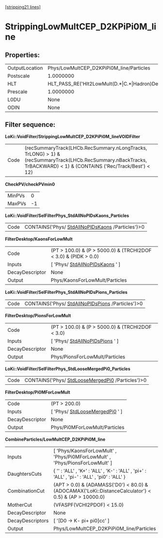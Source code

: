 [[stripping21 lines]](./stripping21-ew)

# StrippingLowMultCEP_D2KPiPi0M_line

## Properties:

|                |                                                        |
|----------------|--------------------------------------------------------|
| OutputLocation | Phys/LowMultCEP_D2KPiPi0M_line/Particles               |
| Postscale      | 1.0000000                                              |
| HLT            | HLT_PASS_RE('Hlt2LowMult(D.\*\|C.\*\|Hadron)Decision') |
| Prescale       | 1.0000000                                              |
| L0DU           | None                                                   |
| ODIN           | None                                                   |

## Filter sequence:

**LoKi::VoidFilter/StrippingLowMultCEP_D2KPiPi0M_lineVOIDFilter**

|      |                                                                                                                                                                     |
|------|---------------------------------------------------------------------------------------------------------------------------------------------------------------------|
| Code | (recSummaryTrack(LHCb.RecSummary.nLongTracks, TrLONG) \> 1) & (recSummaryTrack(LHCb.RecSummary.nBackTracks, TrBACKWARD) \< 1) & (CONTAINS ('Rec/Track/Best') \< 12) |

**CheckPV/checkPVmin0**

|        |     |
|--------|-----|
| MinPVs | 0   |
| MaxPVs | -1  |

**LoKi::VoidFilter/SelFilterPhys_StdAllNoPIDsKaons_Particles**

|      |                                                                                      |
|------|--------------------------------------------------------------------------------------|
| Code | CONTAINS('Phys/ [StdAllNoPIDsKaons](./stripping21-stdallnopidskaons) /Particles')\>0 |

**FilterDesktop/KaonsForLowMult**

|                 |                                                                     |
|-----------------|---------------------------------------------------------------------|
| Code            | (PT \> 100.0) & (P \> 5000.0) & (TRCHI2DOF \< 3.0) & (PIDK \> 0.0)  |
| Inputs          | [ 'Phys/ [StdAllNoPIDsKaons](./stripping21-stdallnopidskaons) ' ] |
| DecayDescriptor | None                                                                |
| Output          | Phys/KaonsForLowMult/Particles                                      |

**LoKi::VoidFilter/SelFilterPhys_StdAllNoPIDsPions_Particles**

|      |                                                                                      |
|------|--------------------------------------------------------------------------------------|
| Code | CONTAINS('Phys/ [StdAllNoPIDsPions](./stripping21-stdallnopidspions) /Particles')\>0 |

**FilterDesktop/PionsForLowMult**

|                 |                                                                     |
|-----------------|---------------------------------------------------------------------|
| Code            | (PT \> 100.0) & (P \> 5000.0) & (TRCHI2DOF \< 3.0)                  |
| Inputs          | [ 'Phys/ [StdAllNoPIDsPions](./stripping21-stdallnopidspions) ' ] |
| DecayDescriptor | None                                                                |
| Output          | Phys/PionsForLowMult/Particles                                      |

**LoKi::VoidFilter/SelFilterPhys_StdLooseMergedPi0_Particles**

|      |                                                                                      |
|------|--------------------------------------------------------------------------------------|
| Code | CONTAINS('Phys/ [StdLooseMergedPi0](./stripping21-stdloosemergedpi0) /Particles')\>0 |

**FilterDesktop/Pi0MForLowMult**

|                 |                                                                     |
|-----------------|---------------------------------------------------------------------|
| Code            | (PT \> 200.0)                                                       |
| Inputs          | [ 'Phys/ [StdLooseMergedPi0](./stripping21-stdloosemergedpi0) ' ] |
| DecayDescriptor | None                                                                |
| Output          | Phys/Pi0MForLowMult/Particles                                       |

**CombineParticles/LowMultCEP_D2KPiPi0M_line**

|                  |                                                                                                          |
|------------------|----------------------------------------------------------------------------------------------------------|
| Inputs           | [ 'Phys/KaonsForLowMult' , 'Phys/Pi0MForLowMult' , 'Phys/PionsForLowMult' ]                            |
| DaughtersCuts    | { '' : 'ALL' , 'K+' : 'ALL' , 'K-' : 'ALL' , 'pi+' : 'ALL' , 'pi-' : 'ALL' , 'pi0' : 'ALL' }             |
| CombinationCut   | (APT \> 0.0) & (ADAMASS('D0') \< 80.0) & (ADOCAMAX('LoKi::DistanceCalculator') \< 0.5) & (AP \> 10000.0) |
| MotherCut        | (VFASPF(VCHI2PDOF) \< 15.0)                                                                              |
| DecayDescriptor  | None                                                                                                     |
| DecayDescriptors | [ '[D0 -\> K- pi+ pi0]cc' ]                                                                          |
| Output           | Phys/LowMultCEP_D2KPiPi0M_line/Particles                                                                 |
